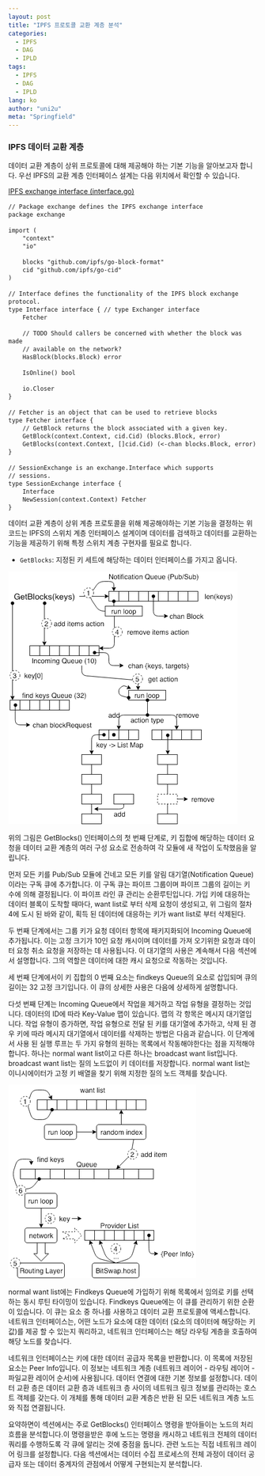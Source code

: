 ```yaml
---
layout: post
title: "IPFS 프로토콜 교환 계층 분석"
categories:
  - IPFS
  - DAG
  - IPLD
tags:
  - IPFS
  - DAG
  - IPLD
lang: ko
author: "uni2u"
meta: "Springfield"
---
```


### IPFS 데이터 교환 계층

데이터 교환 계층이 상위 프로토콜에 대해 제공해야 하는 기본 기능을 알아보고자 합니다. 우선 IPFS의 교환 계층 인터페이스 설계는 다음 위치에서 확인할 수 있습니다.

[IPFS exchange interface (interface.go)](https://github.com/ipfs/go-ipfs-exchange-interface/blob/master/interface.go)

```
// Package exchange defines the IPFS exchange interface
package exchange

import (
	"context"
	"io"

	blocks "github.com/ipfs/go-block-format"
	cid "github.com/ipfs/go-cid"
)

// Interface defines the functionality of the IPFS block exchange protocol.
type Interface interface { // type Exchanger interface
	Fetcher

	// TODO Should callers be concerned with whether the block was made
	// available on the network?
	HasBlock(blocks.Block) error

	IsOnline() bool

	io.Closer
}

// Fetcher is an object that can be used to retrieve blocks
type Fetcher interface {
	// GetBlock returns the block associated with a given key.
	GetBlock(context.Context, cid.Cid) (blocks.Block, error)
	GetBlocks(context.Context, []cid.Cid) (<-chan blocks.Block, error)
}

// SessionExchange is an exchange.Interface which supports
// sessions.
type SessionExchange interface {
	Interface
	NewSession(context.Context) Fetcher
}
```

데이터 교환 계층이 상위 계층 프로토콜을 위해 제공해야하는 기본 기능을 결정하는 위 코드는 IPFS의 스위치 계층 인터페이스 설계이며 데이터를 검색하고 데이터를 교환하는 기능을 제공하기 위해 특정 스위치 계층 구현자를 필요로 합니다.

- `GetBlocks`: 지정된 키 세트에 해당하는 데이터 인터페이스를 가지고 옵니다.

![GetBlocks interface 단계](/images/exchange01.png)

위의 그림은 GetBlocks() 인터페이스의 첫 번째 단계로, 키 집합에 해당하는 데이터 요청을 데이터 교환 계층의 여러 구성 요소로 전송하여 각 모듈에 새 작업이 도착했음을 알립니다.

먼저 모든 키를 Pub/Sub 모듈에 건네고 모든 키를 알림 대기열(Notification Queue)이라는 구독 큐에 추가합니다. 이 구독 큐는 파이프 그룹이며 파이프 그룹의 길이는 키 수에 의해 결정됩니다. 이 파이프 라인 큐 관리는 순환루틴입니다. 가입 키에 대응하는 데이터 블록이 도착할 때마다, want list로 부터 삭제 요청이 생성되고, 위 그림의 절차 4에 도시 된 바와 같이, 획득 된 데이터에 대응하는 키가 want list로 부터 삭제된다.

두 번째 단계에서는 그룹 키가 요청 데이터 항목에 패키지화되어 Incoming Queue에 추가됩니다. 이는 고정 크기가 10인 요청 캐시이며 데이터를 가져 오기위한 요청과 데이터 요청 취소 요청을 저장하는 데 사용됩니다. 이 대기열의 사용은 계속해서 다음 섹션에서 설명합니다. 그의 역할은 데이터에 대한 캐시 요청으로 작동하는 것입니다.

세 번째 단계에서이 키 집합의 0 번째 요소는 findkeys Queue의 요소로 삽입되며 큐의 길이는 32 고정 크기입니다. 이 큐의 상세한 사용은 다음에 상세하게 설명합니다.

다섯 번째 단계는 Incoming Queue에서 작업을 제거하고 작업 유형을 결정하는 것입니다. 데이터의 ID에 따라 Key-Value 맵이 있습니다. 맵의 각 항목은 메시지 대기열입니다. 작업 유형이 증가하면, 작업 유형으로 전달 된 키를 대기열에 추가하고, 삭제 된 경우 키에 따라 메시지 대기열에서 데이터를 삭제하는 방법은 다음과 같습니다. 이 단계에서 사용 된 실행 루프는 두 가지 유형의 원하는 목록에서 작동해야한다는 점을 지적해야합니다. 하나는 normal want list이고 다른 하나는 broadcast want list입니다. broadcast want list는 질의 노드없이 키 데이터를 저장합니다. normal want list는 이니시에이터가 고정 키 배열을 찾기 위해 지정한 질의 노드 객체를 찾습니다.

![Findkeys Queue 루틴](/images/exchange02.png)

normal want list에는 Findkeys Queue에 가입하기 위해 목록에서 임의로 키를 선택하는 동시 루틴 타이밍이 있습니다. Findkeys Queue에는 이 큐를 관리하기 위한 순환이 있습니다. 이 큐는 요소 중 하나를 사용하고 데이터 교환 프로토콜에 액세스합니다. 네트워크 인터페이스는, 어떤 노드가 요소에 대한 데이터 (요소의 데이터에 해당하는 키 값)를 제공 할 수 있는지 쿼리하고, 네트워크 인터페이스는 해당 라우팅 계층을 호출하여 해당 노드를 찾습니다.

네트워크 인터페이스는 키에 대한 데이터 공급자 목록을 반환합니다. 이 목록에 저장된 요소는 Peer Info입니다. 이 정보는 네트워크 계층 (네트워크 레이어 - 라우팅 레이어 - 파일교환 레이어 순서)에 사용됩니다. 데이터 연결에 대한 기본 정보를 설정합니다. 데이터 교환 층은 데이터 교환 층과 네트워크 층 사이의 네트워크 링크 정보를 관리하는 호스트 객체를 갖는다. 이 개체를 통해 데이터 교환 계층은 반환 된 모든 네트워크 계층 노드와 직접 연결됩니다.

요약하면이 섹션에서는 주로 GetBlocks() 인터페이스 명령을 받아들이는 노드의 처리 흐름을 분석합니다.이 명령을받은 후에 노드는 명령을 캐시하고 네트워크 전체의 데이터 쿼리를 수행하도록 각 큐에 알리는 것에 중점을 둡니다. 관련 노드는 직접 네트워크 레이어 링크를 설정합니다. 다음 섹션에서는 데이터 수집 프로세스의 전체 과정이 데이터 공급자 또는 데이터 중계자의 관점에서 어떻게 구현되는지 분석합니다.
